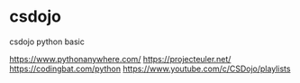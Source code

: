 # csdojo
csdojo python basic

https://www.pythonanywhere.com/
https://projecteuler.net/
https://codingbat.com/python
https://www.youtube.com/c/CSDojo/playlists
